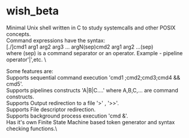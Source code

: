 # wish_beta

Minimal Unix shell written in C to study systemcalls and other POSIX concepts.\
Command expressions have the syntax: \
[./]cmd1 arg1 arg2 arg3 ... argN(sep)cmd2 arg1 arg2 ...(sep)\
where (sep) is a command separator or an operator. Example - pipeline operator'|',etc. \           

Some features are:\
  Supports sequential command execution 'cmd1 ;cmd2;cmd3;cmd4 && cmd5'.\
  Supports pipelines constructs 'A|B|C....' where A,B,C,... are command constructs.\
  Supports Output redirection to a file '>' , '>>'.\
  Supports File descriptor redirection.\
  Supports background process execution 'cmd &'.\
  Has it's own Finite State Machine based token generator and syntax checking functions.\
  

